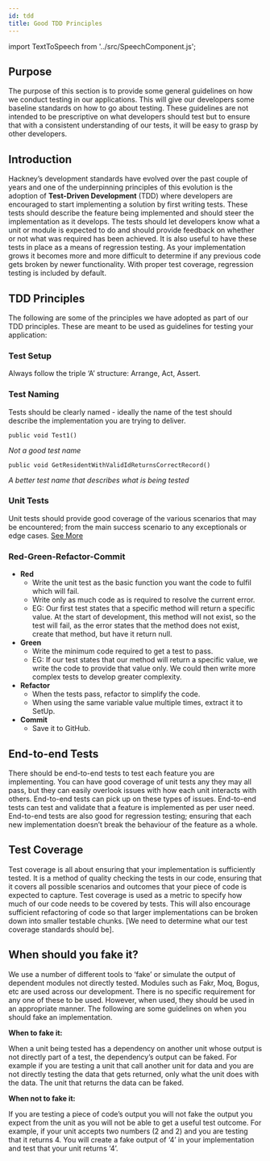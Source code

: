 ```yaml
---
id: tdd
title: Good TDD Principles
---
```


import TextToSpeech from '../src/SpeechComponent.js';

<TextToSpeech>

## Purpose

The purpose of this section is to provide some general guidelines on how we conduct testing in our applications.  This will give our developers some baseline standards on how to go about testing.  These guidelines are not intended to be prescriptive on what developers should test but to ensure that with a consistent understanding of our tests, it will be easy to grasp by other developers.

## Introduction

Hackney’s development standards have evolved over the past couple of years and one of the underpinning principles of this evolution is the adoption of **Test-Driven Development** (TDD) where developers are encouraged to start implementing a solution by first writing tests. These tests should describe the feature being implemented and should steer the implementation as it develops. The tests should let developers know what a unit or module is expected to do and should provide feedback on whether or not what was required has been achieved.  It is also useful to have these tests in place as a means of regression testing. As your implementation grows it becomes more and more difficult to determine if any previous code gets broken by newer functionality. With proper test coverage, regression testing is included by default.

## TDD Principles
The following are some of the principles we have adopted as part of our TDD principles.  These are meant to be used as guidelines for testing your application:

### Test Setup

Always follow the triple ‘A’ structure: Arrange, Act, Assert.

### Test Naming
Tests should be clearly named - ideally the name of the test should describe the implementation you are trying to deliver.  

```dotnet
public void Test1()
```
_Not a good test name_
```dotnet
public void GetResidentWithValidIdReturnsCorrectRecord()
``` 
_A better test name that describes what is being tested_

### Unit Tests

Unit tests should provide good coverage of the various scenarios that may be encountered; from the main success scenario to any exceptionals or edge cases.
[See More](/unit_testing)

### Red-Green-Refactor-Commit

- **Red**
  * Write the unit test as the basic function you want the code to fulfil which will fail.
  * Write only as much code as is required to resolve the current error.
  * EG: Our first test states that a specific method will return a specific value. At the start of development, this method will not exist, so the test will fail, as the error states that the method does not exist, create that method, but have it return null.
- **Green**
  * Write the minimum code required to get a test to pass.
  * EG: If our test states that our method will return a specific value, we write the code to provide that value only. We could then write more complex tests to develop greater complexity.
- **Refactor**
  * When the tests pass, refactor to simplify the code.
  * When using the same variable value multiple times, extract it to SetUp.
- **Commit**
  * Save it to GitHub.

## End-to-end Tests
There should be end-to-end tests to test each feature you are implementing. You can have good coverage of unit tests any they may all pass, but they can easily overlook issues with how each unit interacts with others. End-to-end tests can pick up on these types of issues.
End-to-end tests can test and validate that a feature is implemented as per user need.
End-to-end tests are also good for regression testing; ensuring that each new implementation doesn’t break the behaviour of the feature as a whole.

## Test Coverage
Test coverage is all about ensuring that your implementation is sufficiently tested.  It is a method of quality checking the tests in our code, ensuring that it covers all possible scenarios and outcomes that your piece of code is expected to capture.
Test coverage is used as a metric to specify how much of our code needs to be covered by tests.  This will also encourage sufficient refactoring of code so that larger implementations can be broken down into smaller testable chunks.
[We need to determine what our test coverage standards should be].

## When should you fake it?
We use a number of different tools to ‘fake’ or simulate the output of dependent modules not directly tested.  Modules such as Fakr, Moq, Bogus, etc are used across our development.  There is no specific requirement for any one of these to be used.  However, when used, they should be used in an appropriate manner.  The following are some guidelines on when you should fake an implementation.

**When to fake it:**

When a unit being tested has a dependency on another unit whose output is not directly part of a test, the dependency’s output can be faked.  For example if you are testing a unit that call another unit for data and you are not directly testing the data that gets returned, only what the unit does with the data.  The unit that returns the data can be faked.

**When not to fake it:**

If you are testing a piece of code’s output you will not fake the output you expect from the unit as you will not be able to get a useful test outcome.  For example, if your unit accepts two numbers (2 and 2) and you are testing that it returns 4.  You will create a fake output of ‘4’ in your implementation and test that your unit returns ‘4’.

</TextToSpeech>